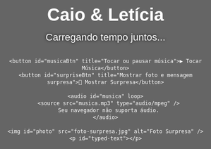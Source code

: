 
<html lang="pt-br">
<head>
  <meta charset="UTF-8" />
  <title>Caio & Letícia</title>
  <meta name="viewport" content="width=device-width, initial-scale=1, maximum-scale=1, user-scalable=no" />
  <style>
    html, body {
      margin: 0;
      padding: 0;
      overflow-x: hidden; /* Evita scroll horizontal */
      width: 100%;
      height: 100%;
    }
    body {
      font-family: 'Arial', sans-serif;
      color: white;
      background: url('fundo.jpg') center/cover no-repeat fixed;
      position: relative;
      box-sizing: border-box;
    }
    .overlay {
      position: fixed;
      top: 0; left: 0;
      width: 100vw;
      height: 100vh;
      background-color: rgba(0, 0, 0, 0.6);
      z-index: -1;
    }
    .emoji {
      position: fixed;
      font-size: 24px;
      pointer-events: none;
      animation: fall linear forwards;
      opacity: 1;
      z-index: 0;
    }
    @keyframes fall {
      from {
        transform: translateY(-50px) rotate(0deg);
        opacity: 1;
      }
      to {
        transform: translateY(110vh) rotate(360deg);
        opacity: 1;
      }
    }
    .container {
      max-width: 600px;
      width: 95%;
      margin: auto;
      padding: 1rem 1rem 3rem 1rem;
      box-sizing: border-box;
      text-align: center;
      position: relative;
      z-index: 1;
    }
    h1 {
      font-size: 2.5rem;
      margin-bottom: 0.5rem;
      word-break: break-word;
    }
    #temporizador {
      font-size: 1.4rem;
      margin: 1rem 0 2rem 0;
      text-shadow: 0 0 6px black;
      word-break: break-word;
    }
    button {
      width: 100%;
      padding: 12px 0;
      font-size: 1.1rem;
      border-radius: 8px;
      border: none;
      margin-bottom: 15px;
      cursor: pointer;
      user-select: none;
      color: white;
      transition: background-color 0.3s ease;
      white-space: nowrap;
      overflow: hidden;
      text-overflow: ellipsis;
      max-width: none;
      display: block;
      margin-left: auto;
      margin-right: auto;
    }
    #musicaBtn {
      background-color: #a855f7;
    }
    #musicaBtn:hover {
      background-color: #7b3bd4;
    }
    #surpriseBtn {
      background-color: #34d399;
    }
    #surpriseBtn:hover {
      background-color: #22c55e;
    }
    #photo {
      max-width: 100%;
      height: auto;
      border-radius: 12px;
      margin: 1rem auto 0;
      box-shadow: 0 0 15px rgba(0,0,0,0.7);
      display: none;
      object-fit: contain;
    }
    #typed-text {
      margin: 1rem auto 0 auto;
      white-space: pre-wrap;
      font-size: 1rem;
      max-width: 100%;
      text-align: justify;
      border-left: 3px solid #a855f7;
      padding-left: 12px;
      display: none;
      text-shadow: 0 0 4px black;
      line-height: 1.5em;
      box-sizing: border-box;
    }
    @media (max-width: 400px) {
      h1 {
        font-size: 1.8rem;
      }
      #temporizador {
        font-size: 1.1rem;
      }
      button {
        font-size: 1rem;
        padding: 10px 0;
        max-width: 100%;
      }
      #typed-text {
        font-size: 0.9rem;
        max-width: 100%;
      }
      #photo {
        width: 100%;
      }
    }
  </style>
</head>
<body>
  <div class="overlay"></div>

  <div class="container">
    <h1>Caio & Letícia</h1>
    <div id="temporizador">Carregando tempo juntos...</div>

    <button id="musicaBtn" title="Tocar ou pausar música">▶ Tocar Música</button>
    <button id="surpriseBtn" title="Mostrar foto e mensagem surpresa">🎁 Mostrar Surpresa</button>

    <audio id="musica" loop>
      <source src="musica.mp3" type="audio/mpeg" />
      Seu navegador não suporta áudio.
    </audio>

    <img id="photo" src="foto-surpresa.jpg" alt="Foto Surpresa" />
    <p id="typed-text"></p>
  </div>

  <script>
    // Temporizador
    const inicio = new Date("2025-05-24T18:00:00");
    const temporizador = document.getElementById('temporizador');
    function atualizarTempo() {
      const agora = new Date();
      const diff = agora - inicio;
      if (diff < 0) {
        temporizador.textContent = "Nosso relacionamento ainda não começou!";
        return;
      }
      const dias = Math.floor(diff / (1000 * 60 * 60 * 24));
      const horas = Math.floor((diff / (1000 * 60 * 60)) % 24);
      const minutos = Math.floor((diff / (1000 * 60)) % 60);
      const segundos = Math.floor((diff / 1000) % 60);
      temporizador.textContent = `${dias}d ${horas}h ${minutos}m ${segundos}s juntos 💕`;
    }
    atualizarTempo();
    setInterval(atualizarTempo, 1000);

    // Música
    const musica = document.getElementById('musica');
    const musicaBtn = document.getElementById('musicaBtn');
    musicaBtn.addEventListener('click', () => {
      if (musica.paused) {
        musica.play();
        musicaBtn.textContent = "⏸ Pausar Música";
      } else {
        musica.pause();
        musicaBtn.textContent = "▶ Tocar Música";
      }
    });

    // Corações
    const emojis = ["💚", "💜"];
    function criarCoracao() {
      const coracao = document.createElement('div');
      coracao.classList.add('emoji');
      coracao.textContent = emojis[Math.floor(Math.random() * emojis.length)];
      coracao.style.left = Math.random() * (window.innerWidth - 30) + "px";
      coracao.style.animationDuration = (Math.random() * 3 + 4) + "s";
      document.body.appendChild(coracao);
      setTimeout(() => coracao.remove(), 8000);
<!DOCTYPE html>
<html lang="pt-br">
<head>
  <meta charset="UTF-8" />
  <title>Caio & Letícia</title>
  <meta name="viewport" content="width=device-width, initial-scale=1, maximum-scale=1, user-scalable=no" />
  <style>
    html, body {
      margin: 0;
      padding: 0;
      overflow-x: hidden; /* Evita scroll horizontal */
      width: 100%;
      height: 100%;
    }
    body {
      font-family: 'Arial', sans-serif;
      color: white;
      background: url('fundo.jpg') center/cover no-repeat fixed;
      position: relative;
      box-sizing: border-box;
    }
    .overlay {
      position: fixed;
      top: 0; left: 0;
      width: 100vw;
      height: 100vh;
      background-color: rgba(0, 0, 0, 0.6);
      z-index: -1;
    }
    .emoji {
      position: fixed;
      font-size: 24px;
      pointer-events: none;
      animation: fall linear forwards;
      opacity: 1;
      z-index: 0;
    }
    @keyframes fall {
      from {
        transform: translateY(-50px) rotate(0deg);
        opacity: 1;
      }
      to {
        transform: translateY(110vh) rotate(360deg);
        opacity: 1;
      }
    }
    .container {
      max-width: 600px;
      width: 95%;
      margin: auto;
      padding: 1rem 1rem 3rem 1rem;
      box-sizing: border-box;
      text-align: center;
      position: relative;
      z-index: 1;
    }
    h1 {
      font-size: 2.5rem;
      margin-bottom: 0.5rem;
      word-break: break-word;
    }
    #temporizador {
      font-size: 1.4rem;
      margin: 1rem 0 2rem 0;
      text-shadow: 0 0 6px black;
      word-break: break-word;
    }
    button {
      width: 100%;
      padding: 12px 0;
      font-size: 1.1rem;
      border-radius: 8px;
      border: none;
      margin-bottom: 15px;
      cursor: pointer;
      user-select: none;
      color: white;
      transition: background-color 0.3s ease;
      white-space: nowrap;
      overflow: hidden;
      text-overflow: ellipsis;
      max-width: none;
      display: block;
      margin-left: auto;
      margin-right: auto;
    }
    #musicaBtn {
      background-color: #a855f7;
    }
    #musicaBtn:hover {
      background-color: #7b3bd4;
    }
    #surpriseBtn {
      background-color: #34d399;
    }
    #surpriseBtn:hover {
      background-color: #22c55e;
    }
    #photo {
      max-width: 100%;
      height: auto;
      border-radius: 12px;
      margin: 1rem auto 0;
      box-shadow: 0 0 15px rgba(0,0,0,0.7);
      display: none;
      object-fit: contain;
    }
    #typed-text {
      margin: 1rem auto 0 auto;
      white-space: pre-wrap;
      font-size: 1rem;
      max-width: 100%;
      text-align: justify;
      border-left: 3px solid #a855f7;
      padding-left: 12px;
      display: none;
      text-shadow: 0 0 4px black;
      line-height: 1.5em;
      box-sizing: border-box;
    }
    @media (max-width: 400px) {
      h1 {
        font-size: 1.8rem;
      }
      #temporizador {
        font-size: 1.1rem;
      }
      button {
        font-size: 1rem;
        padding: 10px 0;
        max-width: 100%;
      }
      #typed-text {
        font-size: 0.9rem;
        max-width: 100%;
      }
      #photo {
        width: 100%;
      }
    }
  </style>
</head>
<body>
  <div class="overlay"></div>

  <div class="container">
    <h1>Caio & Letícia</h1>
    <div id="temporizador">Carregando tempo juntos...</div>

    <button id="musicaBtn" title="Tocar ou pausar música">▶ Tocar Música</button>
    <button id="surpriseBtn" title="Mostrar foto e mensagem surpresa">🎁 Mostrar Surpresa</button>

    <audio id="musica" loop>
      <source src="musica.mp3" type="audio/mpeg" />
      Seu navegador não suporta áudio.
    </audio>

    <img id="photo" src="foto-surpresa.jpg" alt="Foto Surpresa" />
    <p id="typed-text"></p>
  </div>

  <script>
    // Temporizador
    const inicio = new Date("2025-05-24T18:00:00");
    const temporizador = document.getElementById('temporizador');
    function atualizarTempo() {
      const agora = new Date();
      const diff = agora - inicio;
      if (diff < 0) {
        temporizador.textContent = "Nosso relacionamento ainda não começou!";
        return;
      }
      const dias = Math.floor(diff / (1000 * 60 * 60 * 24));
      const horas = Math.floor((diff / (1000 * 60 * 60)) % 24);
      const minutos = Math.floor((diff / (1000 * 60)) % 60);
      const segundos = Math.floor((diff / 1000) % 60);
      temporizador.textContent = `${dias}d ${horas}h ${minutos}m ${segundos}s juntos 💕`;
    }
    atualizarTempo();
    setInterval(atualizarTempo, 1000);

    // Música
    const musica = document.getElementById('musica');
    const musicaBtn = document.getElementById('musicaBtn');
    musicaBtn.addEventListener('click', () => {
      if (musica.paused) {
        musica.play();
        musicaBtn.textContent = "⏸ Pausar Música";
      } else {
        musica.pause();
        musicaBtn.textContent = "▶ Tocar Música";
      }
    });

    // Corações
    const emojis = ["💚", "💜"];
    function criarCoracao() {
      const coracao = document.createElement('div');
      coracao.classList.add('emoji');
      coracao.textContent = emojis[Math.floor(Math.random() * emojis.length)];
      coracao.style.left = Math.random() * (window.innerWidth - 30) + "px";
      coracao.style.animationDuration = (Math.random() * 3 + 4) + "s";
      document.body.appendChild(coracao);
      setTimeout(() => coracao.remove(), 8000);
    }
    setInterval(criarCoracao, 200);

    // Surpresa
    const surpriseBtn = document.getElementById('surpriseBtn');
    const photo = document.getElementById('photo');
    const typedText = document.getElementById('typed-text');

    const textoCompleto = `Minha princesa, este temporizador marca o início oficial de nosso relacionamento diante de Deus e dos homens; E há quanto tempo eu sou o homem mais feliz, rico e sortudo desse universo.

Que essa simples página - mas dotada de muito amor e carinho - esteja acessível em qualquer dia, horas e lugar para nos (re)lembrar de quão maravilhoso é o nosso amor e que ele rompe qualquer barreira, passa por cima de qualquer empecilho e expulsa qualquer medo e orgulho, pois, com Cristo no barco, tudo vai muito bem.

E saiba que te honro, te admiro, te zelo, me inspiro em vocẽ e, por onde for, quero ser seu par.

Que sempre lembremos e creiamos nisto: “Nenhum de nós é tão bom quanto nós dois juntos!”

Te amo... Muitão!

Com muito amor, zelo, carinho, afeto e admiração,  
Seu amigo, parceiro e namorado: Caio.`;

    function escreverTexto(elemento, texto, indice = 0) {
      if (indice === 0) {
        elemento.style.display = "block";
        elemento.textContent = "";
      }
      if (indice < texto.length) {
        elemento.textContent += texto.charAt(indice);
        setTimeout(() => escreverTexto(elemento, texto, indice + 1), 30);
      }
    }

    surpriseBtn.addEventListener('click', () => {
      photo.style.display = "block";
      escreverTexto(typedText, textoCompleto);
    });
  </script>
</body>
</html>
